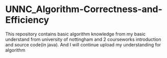 # UNNC_Algorithm-Correctness-and-Efficiency
This repository contains basic algorithm knowledge from my basic understand from university of nottingham and 2 courseworks introduction and source code(in java). And I will continue upload my understanding for algorithm
